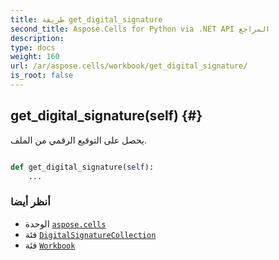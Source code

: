 ```yaml
---
title: طريقة get_digital_signature
second_title: Aspose.Cells for Python via .NET API المراجع
description:
type: docs
weight: 160
url: /ar/aspose.cells/workbook/get_digital_signature/
is_root: false
---
```

##  get_digital_signature(self) {#}
يحصل على التوقيع الرقمي من الملف.



```python

def get_digital_signature(self):
    ...
```





###  أنظر أيضا
* الوحدة [`aspose.cells`](../../)
* فئة [`DigitalSignatureCollection`](/cells/python-net/ar/aspose.cells.digitalsignatures/digitalsignaturecollection)
* فئة [`Workbook`](/cells/python-net/ar/aspose.cells/workbook)
